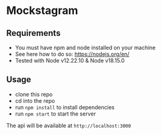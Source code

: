 # Mockstagram

## Requirements

- You must have npm and node installed on your machine
- See here how to do so: https://nodejs.org/en/
- Tested with Node v12.22.10 & Node v18.15.0

## Usage
- clone this repo
- cd into the repo
- run `npm install` to install dependencies
- run `npm start` to start the server

The api will be available at `http://localhost:3000`
